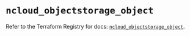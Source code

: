 # `ncloud_objectstorage_object`

Refer to the Terraform Registry for docs: [`ncloud_objectstorage_object`](https://registry.terraform.io/providers/navercloudplatform/ncloud/4.0.4/docs/resources/objectstorage_object).
